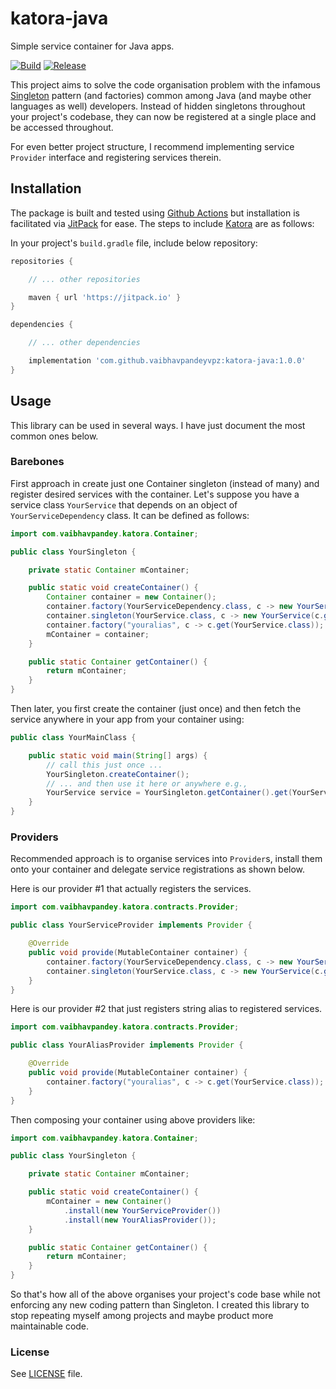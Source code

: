 # katora-java
Simple service container for Java apps.

[![Build](https://img.shields.io/github/workflow/status/vaibhavpandeyvpz/katora-java/Java%20CI?style=flat-square)](https://github.com/vaibhavpandeyvpz/katora-java/actions)
[![Release](https://jitpack.io/v/vaibhavpandeyvpz/katora-java.svg)](https://jitpack.io/#vaibhavpandeyvpz/katora-java)

This project aims to solve the code organisation problem with the infamous [Singleton](https://www.baeldung.com/java-singleton) pattern (and factories) common among Java (and maybe other languages as well) developers.
Instead of hidden singletons throughout your project's codebase, they can now be registered at a single place and be accessed throughout.

For even better project structure, I recommend implementing service `Provider` interface and registering services therein.

## Installation

The package is built and tested using [Github Actions](https://github.com/features/actions) but installation is facilitated via [JitPack](https://jitpack.io/) for ease.
The steps to include [Katora](https://github.com/vaibhavpandeyvpz/katora-java) are as follows:

In your project's `build.gradle` file, include below repository:

```groovy
repositories {

    // ... other repositories

    maven { url 'https://jitpack.io' }
}

dependencies {

    // ... other dependencies

    implementation 'com.github.vaibhavpandeyvpz:katora-java:1.0.0'
}
```

## Usage

This library can be used in several ways. I have just document the most common ones below.

### Barebones

First approach in create just one Container singleton (instead of many) and register desired services with the container.
Let's suppose you have a service class `YourService` that depends on an object of `YourServiceDependency` class.
It can be defined as follows:

```java
import com.vaibhavpandey.katora.Container;

public class YourSingleton {

    private static Container mContainer;

    public static void createContainer() {
        Container container = new Container();
        container.factory(YourServiceDependency.class, c -> new YourServiceDependency());
        container.singleton(YourService.class, c -> new YourService(c.get(YourServiceDependency.class)));
        container.factory("youralias", c -> c.get(YourService.class));
        mContainer = container;
    }

    public static Container getContainer() {
        return mContainer;
    }
}
```

Then later, you first create the container (just once) and then fetch the service anywhere in your app from your container using:

```java
public class YourMainClass {

    public static void main(String[] args) {
        // call this just once ...
        YourSingleton.createContainer();
        // ... and then use it here or anywhere e.g.,
        YourService service = YourSingleton.getContainer().get(YourService.class); // or "youralias" instead of Class name
    }
}
```

### Providers

Recommended approach is to organise services into `Provider`s, install them onto your container and delegate service registrations as shown below.

Here is our provider #1 that actually registers the services.

```java
import com.vaibhavpandey.katora.contracts.Provider;

public class YourServiceProvider implements Provider {

    @Override
    public void provide(MutableContainer container) {
        container.factory(YourServiceDependency.class, c -> new YourServiceDependency());
        container.singleton(YourService.class, c -> new YourService(c.get(YourServiceDependency.class)));
    }
}
```

Here is our provider #2 that just registers string alias to registered services.

```java
import com.vaibhavpandey.katora.contracts.Provider;

public class YourAliasProvider implements Provider {

    @Override
    public void provide(MutableContainer container) {
        container.factory("youralias", c -> c.get(YourService.class));
    }
}
```

Then composing your container using above providers like:

```java
import com.vaibhavpandey.katora.Container;

public class YourSingleton {

    private static Container mContainer;

    public static void createContainer() {
        mContainer = new Container()
            .install(new YourServiceProvider())
            .install(new YourAliasProvider());
    }

    public static Container getContainer() {
        return mContainer;
    }
}
```

So that's how all of the above organises your project's code base while not enforcing any new coding pattern than Singleton.
I created this library to stop repeating myself among projects and maybe product more maintainable code.

### License
See [LICENSE](LICENSE) file.

